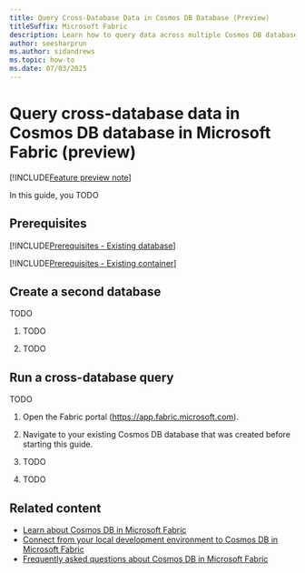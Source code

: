 ```yaml
---
title: Query Cross-Database Data in Cosmos DB Database (Preview)
titleSuffix: Microsoft Fabric
description: Learn how to query data across multiple Cosmos DB databases in Microsoft Fabric during the preview, including setup and best practices.
author: seesharprun
ms.author: sidandrews
ms.topic: how-to
ms.date: 07/03/2025
---
```


# Query cross-database data in Cosmos DB database in Microsoft Fabric (preview)

[!INCLUDE[Feature preview note](../../includes/feature-preview-note.md)]

In this guide, you TODO

## Prerequisites

[!INCLUDE[Prerequisites - Existing database](includes/prerequisite-existing-database.md)]

[!INCLUDE[Prerequisites - Existing container](includes/prerequisite-existing-container.md)]

## Create a second database

TODO

1. TODO

1. TODO

## Run a cross-database query

TODO

1. Open the Fabric portal (<https://app.fabric.microsoft.com>).

1. Navigate to your existing Cosmos DB database that was created before starting this guide.

1. TODO

1. TODO

## Related content

- [Learn about Cosmos DB in Microsoft Fabric](overview.md)
- [Connect from your local development environment to Cosmos DB in Microsoft Fabric](how-to-connect-development.md)
- [Frequently asked questions about Cosmos DB in Microsoft Fabric](faq.yml)
